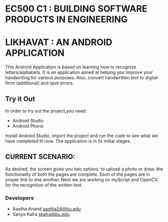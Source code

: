 # EC500 C1 : BUILDING SOFTWARE PRODUCTS IN ENGINEERING
# LIKHAVAT : AN ANDROID APPLICATION

This Android Application is based on learning how to recognize letters/alphabets. It is an application aimed at helping you improve your handwriting for various purposes. Also, convert handwritten text to digital form (additional) and spot errors. 

## Try it Out
In order to try out the project,you need:
- Android Studio 
- Android Phone

Install Android Studio, import the project and run the code to see what we have completed til now. The application is in its initial stages.

## CURRENT SCENARIO:
As desired, the screen gives you two options: to upload a photo or draw. 
the functionality of both the pages are complete. Each of the pages are in proper link to one another.
Next we are working on myScript and OpenCV, for the recognition of the written text. 

### Developers
- Aastha Anand aastha24@bu.edu
- Sanya Kalra skalra@bu.edu

